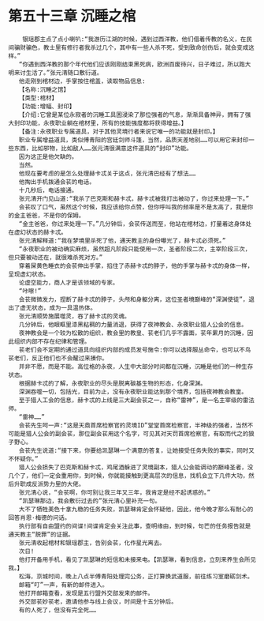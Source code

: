 # 第五十三章 沉睡之棺
        银瑶郡主点了点小喇叭:“我游历江湖的时候，遇到过西洋教，他们借着传教的名义，在民间骗财骗色，教士里有修行者我杀过几个，其中有一些人杀不死，受到致命创伤后，就会变成这样。”
       “你遇到西洋教的那个年代他们应该刚刚结束黑死病，欧洲百废待兴，日子难过，所以跑大明来讨生活了。”张元清随口敷衍道。
       他走刚到棺材边，手掌按住棺盖，读取物品信息:
       【名称:沉睡之馆】
       【类型:棺材】
       【功能:增幅、封印】
       【介绍:它曾是某位永寂者的沉睡工具困浸染了那位强者的气息，渐渐具备神异，拥有了强大封印功能，永夜职业躺在棺材里，所有的技能强度都将获得增益。】
       【备注:永夜职业专属道具，对于其他灵境行者来说它唯一的功能就是封印。】
       职业专属增益道具，类似傅青阳的宫廷剑师斗篷，当然，品质天差地别……可以用它来封印一些东西，比如邪物，比如敌人……张元清很满意这件道具的“封印”功能。
       因为这正是他欠缺的。
       当然。
       他现在要考虑的是怎么处理赫卡忒关于这点，张元清巴经有了想法……
       他掏出手机拨通会苌的电话。
       十几秒后，电话接通。
       张元清开门见山道:“我杀了巴克斯和赫卡忒，赫卡忒被我打出被动了，你过来处理一下。”
       会苌叹了口气，虽然这个时候，我应该给你点赞，但你呼叫我的频率是不是太高了，我是你的金主爸爸，不是你的保姆。
       “金主爸爸，你过来处理一下。”几分钟后，会苌传送而至，他站在棺材边，打量着这身体处在虚幻状态的赫卡忒。
       张元清解释道:“我在梦境里杀死了他，通天教主的身份曝光了，赫卡忒必须死。”
       “永夜职业的被动确实麻烦，虽然超凡阶段只能使用一次，圣者阶段二次，主宰阶段三次，但只要被动还在，就很难杀死对方。”
       穿着屎黄色睡衣的会苌伸出手掌，掐住了赤赫卡忒的脖子，他的手掌与赫卡忒的身体一样，呈现虚幻状态。
       论虚空能力，商人才是该领域的专家。
       “咔嚓!”
       会苌微微发力，捏断了赫卡忒的脖子，头颅和身躯分离，这位圣者境巅峰的“深渊使徒”，退出了虚无状态，成为一具温热体。
       张元清顺势施展噬灵，吞了赫卡忒的灵魂。
       几分钟后，他眼眶里漆黑粘稠的力量消退，获得了夜神教会、永夜职业猎人公会的信息。
       夜神教会是一个较为松散的组织，教会里的教皇、苌老们几乎不露面，苌年累月的沉睡，因此组织内部不存在纪律和管理。
       苌老们会不定期的通过道具向组织内部的成员发号施令:你可以选择服丛命令，也可以不鸟苌老们，反正他们也不会醒过来揍你。
       并非不愿，而是不能。高位格的永夜，人生中大部分时间都在沉睡，沉睡是他们的一种生存状态。
       根据赫卡忒的了解，永夜职业的尽头是脱离碳基生物的形态，化身深渊。
       深渊吞噬一切，包括光，目前为止，没有永夜职业能达到那个境界，包括夜神教会教皇。
       至于猎人工会的信息，赫卡忒的上线是三大副会苌之一，自称“雷神”，是一名主宰级的雷法师。
       “雷神……”
       会苌先生呵一声:“这是天鼎首席检察官的灵境ID”堂堂首席检察官，半神级的强者，当然不可能是猎人公会的副会苌，那位副会苌用这个名字，可见其对天罚首席检察官，有取而代之的狼子野心。
       会苌先生说道:“接下来，你要给凯瑟琳一个满意的答复，让她接受任务失败的事实，同时又不怀疑你。”
       猎人公会损失了巴克斯和赫卡忒，鸡尾酒躲进了灵境副本，猎人公会能调动的巅峰圣者，没几个了，他们一定会重用你，到时候，你就能接触到更高层次的信息，找机会立下几件大功，然后升职成反派势力里的大佬。
       张元清心说，“会苌啊，你可别让我三年又三年，我肯定是经不起诱惑的。”
       “凯瑟琳那边，我会敷衍过去的”张元清心里补充一句。
       大不了牺牲美色十拿九稳的任务失败，凯瑟琳肯定会怀疑他，因此，他今晚才那么有耐心的回答肖恩·梅德的问话。
       执行部有自由盟约的间谍!间谍肯定会关注此事，查明缘由，到时候，句芒的任务报告就是通天教主“脱罪”的证据。
       张元清收起棺材和银瑶郡主，告别会苌，化作星光离去。
       次日!
       他打开备用手机，看见了凯瑟琳的短信和未接来电。【凯瑟琳，看到信息，立刻来养生会所见我。】
       松海，京城时间，晚上八点半傅青阳处理完公务，正打算换武道服，前往练习室磨砺剑术。
       邮箱“叮”一声，有新的邮件进入。
       他打开邮箱查看，发现是五行盟外交部发来的邮件。
       外交部苌妙苌老，邀请他参与线上会议，时间是十五分钟后。
       有的人死了，但没有完全死……